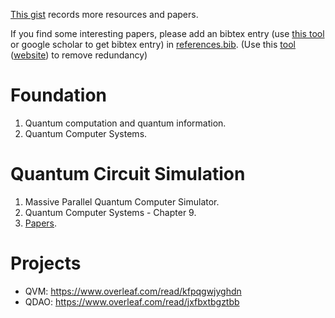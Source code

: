 [This gist](https://gist.github.com/Zhaoyilunnn/788c9eac3d8af18b3e3258e982505d40#resources) records more resources and papers.

If you find some interesting papers, please add an bibtex entry (use [this tool](https://www.doi2bib.org/) or google scholar to get bibtex entry) in [references.bib](https://github.com/Zhaoyilunnn/qcs/blob/master/doc/references.bib). (Use this [tool](https://github.com/FlamingTempura/bibtex-tidy) ([website](https://flamingtempura.github.io/bibtex-tidy/)) to remove redundancy)

# Foundation

1. Quantum computation and quantum information.
2. Quantum Computer Systems.

# Quantum Circuit Simulation

1. Massive Parallel Quantum Computer Simulator.
2. Quantum Computer Systems - Chapter 9.
3. [Papers](https://gist.github.com/Zhaoyilunnn/788c9eac3d8af18b3e3258e982505d40#papers-4).

# Projects

- QVM: https://www.overleaf.com/read/kfpqgwjyghdn
- QDAO: https://www.overleaf.com/read/jxfbxtbgztbb
